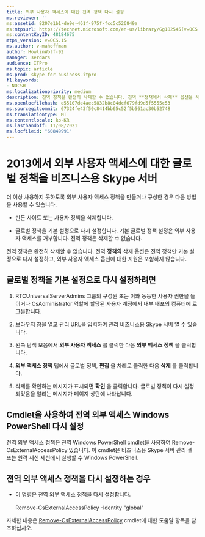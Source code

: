 ```yaml
---
title: 외부 사용자 액세스에 대한 전역 정책 다시 설정
ms.reviewer: ''
ms:assetid: 8207e1b1-de9e-461f-975f-fcc5c526849a
ms:mtpsurl: https://technet.microsoft.com/en-us/library/Gg182545(v=OCS.15)
ms:contentKeyID: 48184675
mtps_version: v=OCS.15
ms.author: v-mahoffman
author: HowlinWolf-92
manager: serdars
audience: ITPro
ms.topic: article
ms.prod: skype-for-business-itpro
f1.keywords:
- NOCSH
ms.localizationpriority: medium
description: 전역 정책은 완전히 삭제할 수 없습니다. 전역 **정책에서 삭제** 옵션을 사용하면 전역 정책만 기본 설정으로 다시 설정되고, 외부 사용자 액세스 옵션에 대한 지원은 포함하지 않습니다.
ms.openlocfilehash: e55107de4aec5832b8c04dcf679fd9d5f5555c53
ms.sourcegitcommit: 67324fe43f50c8414bb65c52f5b561ac30b52748
ms.translationtype: MT
ms.contentlocale: ko-KR
ms.lasthandoff: 11/08/2021
ms.locfileid: "60849991"
---
```

# <a name="reset-the-global-policy-for-external-user-access-in-skype-for-business-server"></a>2013에서 외부 사용자 액세스에 대한 글로벌 정책을 비즈니스용 Skype 서버 

더 이상 사용하지 못하도록 외부 사용자 액세스 정책을 만들거나 구성한 경우 다음 방법을 사용할 수 있습니다.

  - 만든 사이트 또는 사용자 정책을 삭제합니다.

  - 글로벌 정책을 기본 설정으로 다시 설정합니다. 기본 글로벌 정책 설정은 외부 사용자 액세스를 거부합니다. 전역 정책은 삭제할 수 없습니다.

전역 정책은 완전히 삭제할 수 없습니다. 전역 **정책의** 삭제 옵션은 전역 정책만 기본 설정으로 다시 설정하고, 외부 사용자 액세스 옵션에 대한 지원은 포함하지 않습니다.

## <a name="to-reset-the-global-policy-to-the-default-settings"></a>글로벌 정책을 기본 설정으로 다시 설정하려면

1.  RTCUniversalServerAdmins 그룹의 구성원 또는 이와 동등한 사용자 권한을 들이거나 CsAdministrator 역할에 할당된 사용자 계정에서 내부 배포의 컴퓨터에 로그온합니다.

2.  브라우저 창을 열고 관리 URL을 입력하여 관리 비즈니스용 Skype 서버 열 수 있습니다.

3.  왼쪽 탐색 모음에서 **외부 사용자 액세스** 를 클릭한 다음 **외부 액세스 정책** 을 클릭합니다.

4.  **외부 액세스 정책** 탭에서 글로벌 정책, **편집** 을 차례로 클릭한 다음 **삭제** 를 클릭합니다.

5.  삭제를 확인하는 메시지가 표시되면 **확인** 을 클릭합니다. 글로벌 정책이 다시 설정되었음을 알리는 메시지가 페이지 상단에 나타납니다.


## <a name="resetting-the-global-external-access-policy-by-using-windows-powershell-cmdlets"></a>Cmdlet을 사용하여 전역 외부 액세스 Windows PowerShell 다시 설정

전역 외부 액세스 정책은 전역 Windows PowerShell cmdlet을 사용하여 Remove-CsExternalAccessPolicy 있습니다. 이 cmdlet은 비즈니스용 Skype 서버 관리 셸 또는 원격 세션 세션에서 실행할 수 Windows PowerShell. 

## <a name="to-reset-the-global-external-access-policy"></a>전역 외부 액세스 정책을 다시 설정하는 경우

  - 이 명령은 전역 외부 액세스 정책을 다시 설정합니다.<br/><br/>Remove-CsExternalAccessPolicy -Identity "global"

자세한 내용은 [Remove-CsExternalAccessPolicy](/powershell/module/skype/Remove-CsExternalAccessPolicy) cmdlet에 대한 도움말 항목을 참조하십시오.

